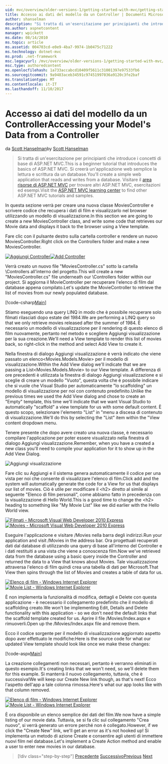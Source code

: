 ```yaml
---
uid: mvc/overview/older-versions-1/getting-started-with-mvc/getting-started-with-mvc-part5
title: Accesso ai dati del modello da un Controller | Documenti Microsoft
author: shanselman
description: "Si tratta di un'esercitazione per principianti che introduce i concetti di base di ASP.NET MVC. Si creerà un'applicazione web semplice la lettura e scrittura da un database."
ms.author: aspnetcontent
manager: wpickett
ms.date: 08/14/2010
ms.topic: article
ms.assetid: 004703cd-e0e9-4ba7-9974-1b0475c71222
ms.technology: dotnet-mvc
ms.prod: .net-framework
msc.legacyurl: /mvc/overview/older-versions-1/getting-started-with-mvc/getting-started-with-mvc-part5
msc.type: authoredcontent
ms.openlocfilehash: 1a733accabcd10409f5611c31001397e97533fb6
ms.sourcegitcommit: 9a9483aceb34591c97451997036a9120c3fe2baf
ms.translationtype: MT
ms.contentlocale: it-IT
ms.lasthandoff: 11/10/2017
---
```

<a name="accessing-your-models-data-from-a-controller"></a><span data-ttu-id="92e31-104">Accesso ai dati del modello da un Controller</span><span class="sxs-lookup"><span data-stu-id="92e31-104">Accessing your Model's Data from a Controller</span></span>
====================
<span data-ttu-id="92e31-105">da [Scott Hanselman](https://github.com/shanselman)</span><span class="sxs-lookup"><span data-stu-id="92e31-105">by [Scott Hanselman](https://github.com/shanselman)</span></span>

> <span data-ttu-id="92e31-106">Si tratta di un'esercitazione per principianti che introduce i concetti di base di ASP.NET MVC.</span><span class="sxs-lookup"><span data-stu-id="92e31-106">This is a beginner tutorial that introduces the basics of ASP.NET MVC.</span></span> <span data-ttu-id="92e31-107">Si creerà un'applicazione web semplice la lettura e scrittura da un database.</span><span class="sxs-lookup"><span data-stu-id="92e31-107">You'll create a simple web application that reads and writes from a database.</span></span> <span data-ttu-id="92e31-108">Visitare il [area risorse di ASP.NET MVC](../../../index.md) per trovare altri ASP.NET MVC, esercitazioni ed esempi.</span><span class="sxs-lookup"><span data-stu-id="92e31-108">Visit the [ASP.NET MVC learning center](../../../index.md) to find other ASP.NET MVC tutorials and samples.</span></span>


<span data-ttu-id="92e31-109">In questa sezione verrà per creare una nuova classe MoviesController e scrivere codice che recupera i dati di film e visualizzarlo nel browser utilizzando un modello di visualizzazione.</span><span class="sxs-lookup"><span data-stu-id="92e31-109">In this section we are going to create a new MoviesController class, and write some code that retrieves our Movie data and displays it back to the browser using a View template.</span></span>

<span data-ttu-id="92e31-110">Fare clic con il pulsante destro sulla cartella controller e rendere un nuovo MoviesController.</span><span class="sxs-lookup"><span data-stu-id="92e31-110">Right click on the Controllers folder and make a new MoviesController.</span></span>

<span data-ttu-id="92e31-111">[![Aggiungi Controller](getting-started-with-mvc-part5/_static/image2.png)](getting-started-with-mvc-part5/_static/image1.png)</span><span class="sxs-lookup"><span data-stu-id="92e31-111">[![Add Controller](getting-started-with-mvc-part5/_static/image2.png)](getting-started-with-mvc-part5/_static/image1.png)</span></span>

<span data-ttu-id="92e31-112">Verrà creato un nuovo file "MoviesController.cs" sotto la cartella \Controllers all'interno del progetto.</span><span class="sxs-lookup"><span data-stu-id="92e31-112">This will create a new "MoviesController.cs" file underneath our \Controllers folder within our project.</span></span> <span data-ttu-id="92e31-113">Si aggiorna il MovieController per recuperare l'elenco di film dal database appena compilato.</span><span class="sxs-lookup"><span data-stu-id="92e31-113">Let's update the MovieController to retrieve the list of movies from our newly populated database.</span></span>

[!code-csharp[Main](getting-started-with-mvc-part5/samples/sample1.cs)]

<span data-ttu-id="92e31-114">Stiamo eseguendo una query LINQ in modo che è possibile recuperare solo filmati rilasciati dopo estate del 1984.</span><span class="sxs-lookup"><span data-stu-id="92e31-114">We are performing a LINQ query so that we only retrieve movies released after the summer of 1984.</span></span> <span data-ttu-id="92e31-115">È necessario un modello di visualizzazione per il rendering di questo elenco di film nuovamente, pertanto nel metodo e scegliere Aggiungi visualizzazione per la sua creazione.</span><span class="sxs-lookup"><span data-stu-id="92e31-115">We'll need a View template to render this list of movies back, so right-click in the method and select Add View to create it.</span></span>

<span data-ttu-id="92e31-116">Nella finestra di dialogo Aggiungi visualizzazione è verrà indicato che viene passato un elenco&lt;Movies.Models.Movie&gt; per il modello di visualizzazione.</span><span class="sxs-lookup"><span data-stu-id="92e31-116">Within the Add View dialog we'll indicate that we are passing a List&lt;Movies.Models.Movie&gt; to our View template.</span></span> <span data-ttu-id="92e31-117">A differenza di ore precedenti è utilizzata la finestra di dialogo Aggiungi visualizzazione e si sceglie di creare un modello "Vuoto", questa volta che è possibile indicare che si vuole che Visual Studio per automaticamente "lo scaffolding" un modello di visualizzazione per noi con contenuto predefinito.</span><span class="sxs-lookup"><span data-stu-id="92e31-117">Unlike the previous times we used the Add View dialog and chose to create an "Empty" template, this time we'll indicate that we want Visual Studio to automatically "scaffold" a view template for us with some default content.</span></span> <span data-ttu-id="92e31-118">È questo scopo, selezionare l'elemento "List" in "menu a discesa di contenuto di visualizzazione.</span><span class="sxs-lookup"><span data-stu-id="92e31-118">We'll do this by selecting the "List" item within the "View content dropdown menu.</span></span>

<span data-ttu-id="92e31-119">Tenere presente che dopo avere creato una nuova classe, è necessario compilare l'applicazione per poter essere visualizzato nella finestra di dialogo Aggiungi visualizzazione.</span><span class="sxs-lookup"><span data-stu-id="92e31-119">Remember, when you have a created a new class you'll need to compile your application for it to show up in the Add View Dialog.</span></span>

![Aggiungi visualizzazione](getting-started-with-mvc-part5/_static/image3.png)

<span data-ttu-id="92e31-121">Fare clic su Aggiungi e il sistema genera automaticamente il codice per una vista per noi che consente di visualizzare l'elenco di film.</span><span class="sxs-lookup"><span data-stu-id="92e31-121">Click add and the system will automatically generate the code for a View for us that displays our list of movies.</span></span> <span data-ttu-id="92e31-122">Ciò è utile per modificare il &lt;h2&gt; diretto al simile al seguente "Elenco di film personali", come abbiamo fatto in precedenza con la visualizzazione di Hello World.</span><span class="sxs-lookup"><span data-stu-id="92e31-122">This is a good time to change the &lt;h2&gt; heading to something like "My Movie List" like we did earlier with the Hello World view.</span></span>

<span data-ttu-id="92e31-123">[![Filmati - Microsoft Visual Web Developer 2010 Express](getting-started-with-mvc-part5/_static/image5.png)](getting-started-with-mvc-part5/_static/image4.png)</span><span class="sxs-lookup"><span data-stu-id="92e31-123">[![Movies - Microsoft Visual Web Developer 2010 Express](getting-started-with-mvc-part5/_static/image5.png)](getting-started-with-mvc-part5/_static/image4.png)</span></span>

<span data-ttu-id="92e31-124">Eseguire l'applicazione e visitare /Movies nella barra degli indirizzi.</span><span class="sxs-lookup"><span data-stu-id="92e31-124">Run your application and visit /Movies in the address bar.</span></span> <span data-ttu-id="92e31-125">Ora progettuali recuperati dati dal database di utilizzando una query di base all'interno del Controller e i dati restituiti a una vista che viene a conoscenza film.</span><span class="sxs-lookup"><span data-stu-id="92e31-125">Now we've retrieved data from the database using a basic query inside the Controller and returned the data to a View that knows about Movies.</span></span> <span data-ttu-id="92e31-126">Tale visualizzazione attraversa l'elenco di film quindi crea una tabella di dati per Microsoft.</span><span class="sxs-lookup"><span data-stu-id="92e31-126">That View then spins through the list of Movies and creates a table of data for us.</span></span>

<span data-ttu-id="92e31-127">[![Elenco di film - Windows Internet Explorer](getting-started-with-mvc-part5/_static/image7.png)](getting-started-with-mvc-part5/_static/image6.png)</span><span class="sxs-lookup"><span data-stu-id="92e31-127">[![Movie List - Windows Internet Explorer](getting-started-with-mvc-part5/_static/image7.png)](getting-started-with-mvc-part5/_static/image6.png)</span></span>

<span data-ttu-id="92e31-128">È non implementa la funzionalità di modifica, dettagli e Delete con questa applicazione - è necessario il collegamento predefinito che il modello di scaffolding creato.</span><span class="sxs-lookup"><span data-stu-id="92e31-128">We won't be implementing Edit, Details and Delete functionality with this application - so we don't need the default links that the scaffold template created for us.</span></span> <span data-ttu-id="92e31-129">Aprire il file /Movies/Index.aspx e rimuoverli.</span><span class="sxs-lookup"><span data-stu-id="92e31-129">Open up the /Movies/Index.aspx file and remove them.</span></span>

<span data-ttu-id="92e31-130">Ecco il codice sorgente per il modello di visualizzazione aggiornato aspetto dopo aver effettuato le modifiche:</span><span class="sxs-lookup"><span data-stu-id="92e31-130">Here is the source code for what our updated View template should look like once we make these changes:</span></span>

[!code-aspx[Main](getting-started-with-mvc-part5/samples/sample2.aspx)]

<span data-ttu-id="92e31-131">La creazione collegamenti non necessari, pertanto è verranno eliminati in questo esempio.</span><span class="sxs-lookup"><span data-stu-id="92e31-131">It's creating links that we won't need, so we'll delete them for this example.</span></span> <span data-ttu-id="92e31-132">Si manterrà il nuovo collegamento, tuttavia, che è successiva!</span><span class="sxs-lookup"><span data-stu-id="92e31-132">We will keep our Create New link though, as that's next!</span></span> <span data-ttu-id="92e31-133">Ecco l'aspetto dell'app a tale colonna rimossa.</span><span class="sxs-lookup"><span data-stu-id="92e31-133">Here's what our app looks like with that column removed.</span></span>

<span data-ttu-id="92e31-134">[![Elenco di film - Windows Internet Explorer](getting-started-with-mvc-part5/_static/image9.png)](getting-started-with-mvc-part5/_static/image8.png)</span><span class="sxs-lookup"><span data-stu-id="92e31-134">[![Movie List - Windows Internet Explorer](getting-started-with-mvc-part5/_static/image9.png)](getting-started-with-mvc-part5/_static/image8.png)</span></span>

<span data-ttu-id="92e31-135">È ora disponibile un elenco semplice dei dati del film.</span><span class="sxs-lookup"><span data-stu-id="92e31-135">We now have a simple listing of our movie data.</span></span> <span data-ttu-id="92e31-136">Tuttavia, se si fa clic sul collegamento "Crea nuovo", si verrà generato un errore perché non è collegato.</span><span class="sxs-lookup"><span data-stu-id="92e31-136">However, if we click the "Create New" link, we'll get an error as it's not hooked up!</span></span> <span data-ttu-id="92e31-137">Si implementa un metodo di azione Create e consentire agli utenti di immettere nuovi film nel database.</span><span class="sxs-lookup"><span data-stu-id="92e31-137">Let's implement a Create Action method and enable a user to enter new movies in our database.</span></span>

>[!div class="step-by-step"]
<span data-ttu-id="92e31-138">[Precedente](getting-started-with-mvc-part4.md)
[Successivo](getting-started-with-mvc-part6.md)</span><span class="sxs-lookup"><span data-stu-id="92e31-138">[Previous](getting-started-with-mvc-part4.md)
[Next](getting-started-with-mvc-part6.md)</span></span>
